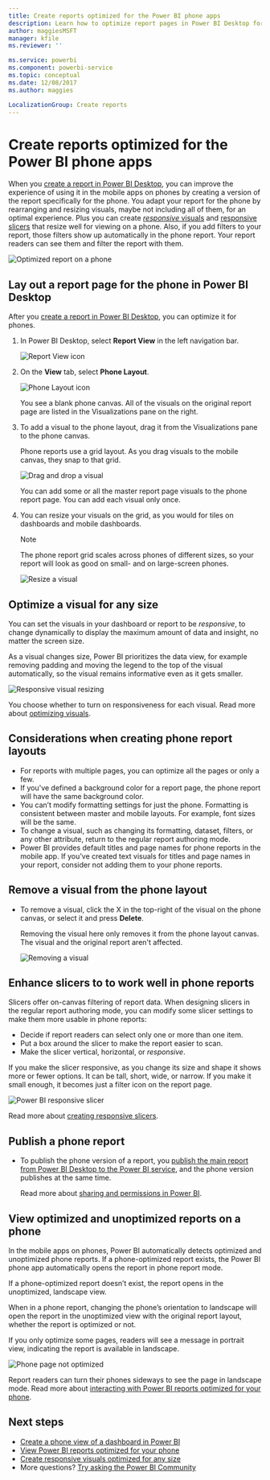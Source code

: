 ```yaml
---
title: Create reports optimized for the Power BI phone apps
description: Learn how to optimize report pages in Power BI Desktop for the Power BI phone apps.
author: maggiesMSFT
manager: kfile
ms.reviewer: ''

ms.service: powerbi
ms.component: powerbi-service
ms.topic: conceptual
ms.date: 12/08/2017
ms.author: maggies

LocalizationGroup: Create reports
---
```

# Create reports optimized for the Power BI phone apps
When you [create a report in Power BI Desktop](desktop-report-view.md), you can improve the experience of using it in the mobile apps on phones by creating a version of the report specifically for the phone. You adapt your report for the phone by rearranging and resizing visuals, maybe not including all of them, for an optimal experience. Plus you can create [*responsive* visuals](#optimize-a-visual-for-any-size) and [responsive slicers](#enhance-slicers-to-to-work-well-in-phone-reports) that resize well for viewing on a phone. Also, if you add filters to your report, those filters show up automatically in the phone report. Your report readers can see them and filter the report with them.

![Optimized report on a phone](media/desktop-create-phone-report/07-power-bi-phone-report-portrait.png)

## Lay out a report page for the phone in Power BI Desktop
After you [create a report in Power BI Desktop](desktop-report-view.md), you can optimize it for phones.

1. In Power BI Desktop, select **Report View** in the left navigation bar.
   
    ![Report View icon](media/desktop-create-phone-report/pbi_reportviewinpbidesigner_changeview.png)
2. On the **View** tab, select **Phone Layout**.  
   
    ![Phone Layout icon](media/desktop-create-phone-report/power-bi-phone-layout-icon.png)
   
    You see a blank phone canvas. All of the visuals on the original report page are listed in the Visualizations pane on the right.
3. To add a visual to the phone layout, drag it from the Visualizations pane to the phone canvas.
   
    Phone reports use a grid layout. As you drag visuals to the mobile canvas, they snap to that grid.
   
    ![Drag and drop a visual](media/desktop-create-phone-report/02_dragging_and_droping_a_vis.gif)
   
    You can add some or all the master report page visuals to the phone report page. You can add each visual only once.
4. You can resize your visuals on the grid, as you would for tiles on dashboards and mobile dashboards.
   
   > [!NOTE]
   > The phone report grid scales across phones of different sizes, so your report will look as good on small- and on large-screen phones.
   > 
   > 
   
   ![Resize a visual](media/desktop-create-phone-report/03_resizing_a_viz_to_grid.gif)

## Optimize a visual for any size
You can set the visuals in your dashboard or report to be *responsive*, to change dynamically to display the maximum amount of data and insight, no matter the screen size. 

As a visual changes size, Power BI prioritizes the data view, for example removing padding and moving the legend to the top of the visual automatically, so the visual remains informative even as it gets smaller.

![Responsive visual resizing](media/desktop-create-phone-report/power-bi-responsive-visual.gif)

You choose whether to turn on responsiveness for each visual. Read more about [optimizing visuals](desktop-create-responsive-visuals.md).

## Considerations when creating phone report layouts
* For reports with multiple pages, you can optimize all the pages or only a few. 
* If you've defined a background color for a report page, the phone report will have the same background color.
* You can’t modify formatting settings for just the phone. Formatting is consistent between master and mobile layouts. For example, font sizes will be the same.
* To change a visual, such as changing its formatting, dataset, filters, or any other attribute, return to the regular report authoring mode.
* Power BI provides default titles and page names for phone reports in the mobile app. If you’ve created text visuals for titles and page names in your report, consider not adding them to your phone reports.     

## Remove a visual from the phone layout
* To remove a visual, click the X in the top-right  of the visual on the phone canvas, or select it and press **Delete**.
  
   Removing the visual here only removes it from the phone layout canvas. The visual and the original report aren't affected.
  
   ![Removing a visual](media/desktop-create-phone-report/05_removing_a_vis.gif)

## Enhance slicers to to work well in phone reports
Slicers offer on-canvas filtering of report data. When designing slicers in the regular report authoring mode, you can modify some slicer settings to make them more usable in phone reports:

* Decide if report readers can select only one or more than one item.
* Put a box around the slicer to make the report easier to scan.
* Make the slicer vertical, horizontal, or *responsive*. 

If you make the slicer responsive, as you change its size and shape it shows more or fewer options. It can be tall, short, wide, or narrow. If you make it small enough, it becomes just a filter icon on the report page. 

![Power BI responsive slicer](media/desktop-create-phone-report/power-bi-slicer-2-rows.png)

Read more about [creating responsive slicers](power-bi-slicer-filter-responsive.md).

## Publish a phone report
* To publish the phone version of a report, you [publish the main report from Power BI Desktop to the Power BI service](desktop-upload-desktop-files.md), and the phone version publishes at the same time.
  
    Read more about [sharing and permissions in Power BI](service-how-to-collaborate-distribute-dashboards-reports.md).

## View optimized and unoptimized reports on a phone
In the mobile apps on phones, Power BI automatically detects optimized and unoptimized phone reports. If a phone-optimized report exists, the Power BI phone app automatically opens the report in phone report mode.

If a phone-optimized report doesn’t exist, the report opens in the unoptimized, landscape view.  

When in a phone report, changing the phone’s orientation to landscape will open the report in the unoptimized view with the original report layout, whether the report is optimized or not.

If you only optimize some pages, readers will see a message in portrait view, indicating the report is available in landscape.

![Phone page not optimized](media/desktop-create-phone-report/06-power-bi-phone-report-page-not-optimized.png)

Report readers can turn their phones sideways to see the page in landscape mode. Read more about [interacting with Power BI reports optimized for your phone](mobile-apps-view-phone-report.md).

## Next steps
* [Create a phone view of a dashboard in Power BI](service-create-dashboard-mobile-phone-view.md)
* [View Power BI reports optimized for your phone](mobile-apps-view-phone-report.md)
* [Create responsive visuals optimized for any size](desktop-create-responsive-visuals.md)
* More questions? [Try asking the Power BI Community](http://community.powerbi.com/)

